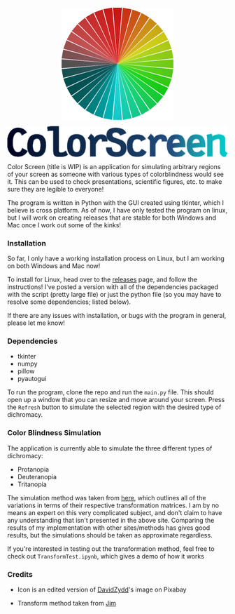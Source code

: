 <p align="center">
    <img src="./images/icon_512x512.png" align="center" width="256px">
</p>

<p align="center">
    <img src="./images/logo_512.png" align="center" width="512px">
</p>

Color Screen (title is WIP) is an application for simulating arbitrary regions of your screen as someone with various types of colorblindness would see it. This can be used to check presentations, scientific figures, etc. to make sure they are legible to everyone!

The program is written in Python with the GUI created using tkinter, which I believe is cross platform. As of now, I have only tested the program on linux, but I will work on creating releases that are stable for both Windows and Mac once I work out some of the kinks!

### Installation

So far, I only have a working installation process on Linux, but I am working on both Windows and Mac now!

To install for Linux, head over to the [releases](https://github.com/Jfeatherstone/ColorScreen/releases) page, and follow the instructions! I've posted a version with all of the dependencies packaged with the script (pretty large file) or just the python file (so you may have to resolve some dependencies; listed below).

If there are any issues with installation, or bugs with the program in general, please let me know!

### Dependencies

- tkinter
- numpy
- pillow
- pyautogui

To run the program, clone the repo and run the `main.py` file. This should open up a window that you can resize and move around your screen. Press the `Refresh` button to simulate the selected region with the desired type of dichromacy.

### Color Blindness Simulation

The application is currently able to simulate the three different types of dichromacy:

- Protanopia
- Deuteranopia
- Tritanopia

The simulation method was taken from [here](https://ixora.io/projects/colorblindness/color-blindness-simulation-research/), which outlines all of the variations in terms of their respective transformation matrices. I am by no means an expert on this very complicated subject, and don't claim to have any understanding that isn't presented in the above site. Comparing the results of my implementation with other sites/methods has gives good results, but the simulations should be taken as approximate regardless.

If you're interested in testing out the transformation method, feel free to check out `TransformTest.ipynb`, which gives a demo of how it works

### Credits

- Icon is an edited version of [DavidZydd](https://pixabay.com/users/davidzydd-985081/)'s image on Pixabay

- Transform method taken from [Jim](https://ixora.io/about-me/)
